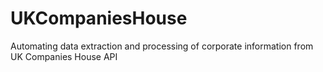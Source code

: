 # UKCompaniesHouse
Automating data extraction and processing of corporate information from UK Companies House API
